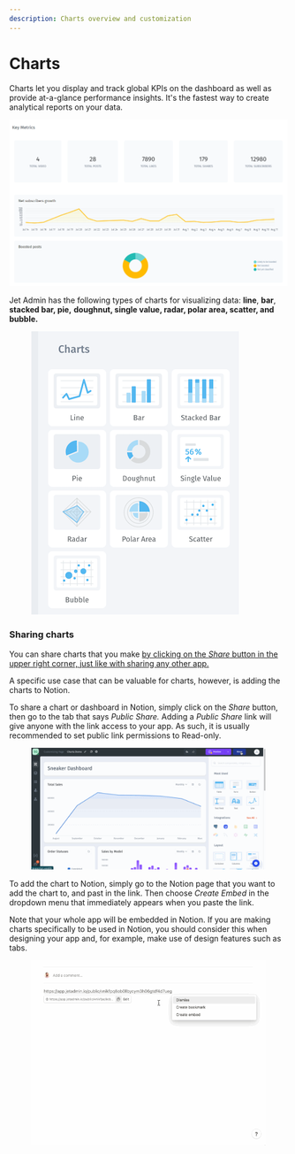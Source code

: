 ```yaml
---
description: Charts overview and customization
---
```


# Charts

Charts let you display and track global KPIs on the dashboard as well as provide at-a-glance performance insights. It's the fastest way to create analytical reports on your data.&#x20;

![](<../../../.gitbook/assets/image (670).png>)

Jet Admin has the following types of charts for visualizing data: **line**, **bar**, **stacked bar, pie,** **doughnut, single value, radar, polar area, scatter, and bubble.**

<figure><img src="../../../.gitbook/assets/Снимок экрана 2023-04-02 в 21.20.36.png" alt=""><figcaption></figcaption></figure>

### Sharing charts

You can share charts that you make [by clicking on the _Share_ button in the upper right corner, just like with sharing any other app.](https://docs.jetadmin.io/user-guide/core-concept/sharing-your-app)

A specific use case that can be valuable for charts, however, is adding the charts to Notion.

To share a chart or dashboard in Notion, simply click on the _Share_ button, then go to the tab that says _Public Share._ Adding a _Public Share_ link will give anyone with the link access to your app. As such, it is usually recommended to set public link permissions to Read-only.

<figure><img src="../../../.gitbook/assets/Untitled17.gif" alt=""><figcaption></figcaption></figure>

To add the chart to Notion, simply go to the Notion page that you want to add the chart to, and past in the link. Then choose _Create Embed_ in the dropdown menu that immediately appears when you paste the link.

Note that your whole app will be embedded in Notion. If you are making charts specifically to be used in Notion, you should consider this when designing your app and, for example, make use of design features such as tabs.

<figure><img src="../../../.gitbook/assets/Untitled18.gif" alt=""><figcaption></figcaption></figure>

